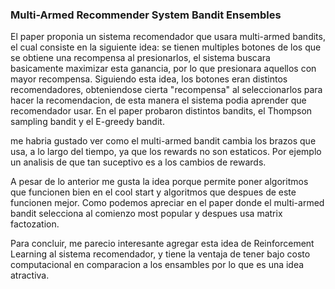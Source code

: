 ### Multi-Armed Recommender System Bandit Ensembles

El paper proponia un sistema recomendador que usara multi-armed bandits, el cual consiste en la siguiente idea: se tienen multiples botones de los que se obtiene una recompensa al presionarlos, el sistema buscara basicamente maximizar esta ganancia, por lo que presionara aquellos con mayor recompensa. Siguiendo esta idea, los botones eran distintos recomendadores, obteniendose cierta "recompensa" al seleccionarlos para hacer la recomendacion, de esta manera el sistema podia aprender que recomendador usar. En el paper probaron distintos bandits, el Thompson sampling bandit y el E-greedy bandit.

me habria gustado ver como el multi-armed bandit cambia los brazos que usa, a lo largo del tiempo, ya que los rewards no son estaticos. Por ejemplo un analisis de que tan suceptivo es a los cambios de rewards.

A pesar de lo anterior me gusta la idea porque permite poner algoritmos que funcionen bien en el cool start y algoritmos que despues de este funcionen mejor. Como podemos apreciar en el paper donde el multi-armed bandit selecciona al comienzo most popular y despues usa matrix factozation. 

Para concluir, me parecio interesante agregar esta idea de Reinforcement Learning al sistema recomendador, y tiene la ventaja de tener bajo costo computacional en comparacion a los ensambles por lo que es una idea atractiva.













































































